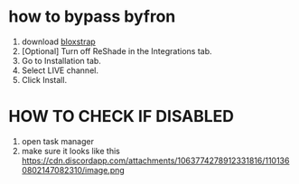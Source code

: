 # how to bypass byfron
1. download [bloxstrap](https://github.com/pizzaboxer/bloxstrap/releases/tag/v2.2.0)
2. [Optional] Turn off ReShade in the Integrations tab.
3. Go to Installation tab.
4. Select LIVE channel.
5. Click Install.
# HOW TO CHECK IF DISABLED
1. open task manager
2. make sure it looks like this
https://cdn.discordapp.com/attachments/1063774278912331816/1101360802147082310/image.png
